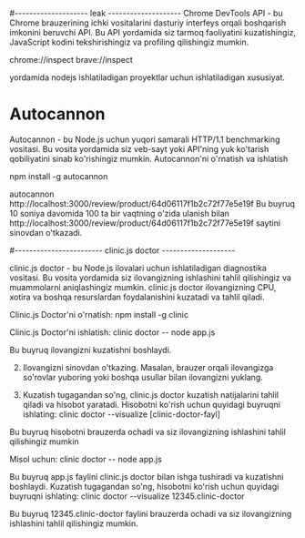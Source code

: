#-------------------- leak --------------------
Chrome DevTools API - bu Chrome brauzerining ichki vositalarini dasturiy interfeys orqali boshqarish imkonini beruvchi API. Bu API yordamida siz tarmoq faoliyatini kuzatishingiz, JavaScript kodini tekshirishingiz va profiling qilishingiz mumkin.

chrome://inspect
brave://inspect

yordamida nodejs ishlatiladigan proyektlar uchun ishlatiladigan xususiyat.


# Autocannon 
Autocannon - bu Node.js uchun yuqori samarali HTTP/1.1 benchmarking vositasi. Bu vosita yordamida siz veb-sayt yoki API'ning yuk ko'tarish qobiliyatini sinab ko'rishingiz mumkin.
Autocannon'ni o'rnatish va ishlatish

npm install -g autocannon

autocannon http://localhost:3000/review/product/64d06117f1b2c72f77e5e19f
Bu buyruq 10 soniya davomida 100 ta bir vaqtning o'zida ulanish bilan http://localhost:3000/review/product/64d06117f1b2c72f77e5e19f saytini sinovdan o'tkazadi.


#------------------------ clinic.js doctor --------------------

clinic.js doctor - bu Node.js ilovalari uchun ishlatiladigan diagnostika vositasi. Bu vosita yordamida siz ilovangizning ishlashini tahlil qilishingiz va muammolarni aniqlashingiz mumkin. clinic.js doctor ilovangizning CPU, xotira va boshqa resurslardan foydalanishini kuzatadi va tahlil qiladi.

Clinic.js Doctor'ni o'rnatish:
npm install -g clinic

Clinic.js Doctor'ni ishlatish:
clinic doctor -- node app.js

Bu buyruq ilovangizni kuzatishni boshlaydi.

2. Ilovangizni sinovdan o'tkazing. Masalan, brauzer orqali ilovangizga so'rovlar yuboring yoki boshqa usullar bilan ilovangizni yuklang.

3. Kuzatish tugagandan so'ng, clinic.js doctor kuzatish natijalarini tahlil qiladi va hisobot yaratadi. Hisobotni ko'rish uchun quyidagi buyruqni ishlating:
clinic doctor --visualize [clinic-doctor-fayl]

Bu buyruq hisobotni brauzerda ochadi va siz ilovangizning ishlashini tahlil qilishingiz mumkin

Misol uchun:
clinic doctor -- node app.js

Bu buyruq app.js faylini clinic.js doctor bilan ishga tushiradi va kuzatishni boshlaydi. Kuzatish tugagandan so'ng, hisobotni ko'rish uchun quyidagi buyruqni ishlating:
clinic doctor --visualize 12345.clinic-doctor

Bu buyruq 12345.clinic-doctor faylini brauzerda ochadi va siz ilovangizning ishlashini tahlil qilishingiz mumkin.


